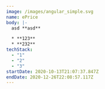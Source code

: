 ```yaml
---
image: /images/angular_simple.svg
name: ePrice
body: |-
  asd **asd**

  * **123** 
  * **232**
techStack:
  - "1"
  - "2"
  - "3"
startDate: 2020-10-13T21:07:37.847Z
endDate: 2020-12-26T22:08:57.117Z
---
```

